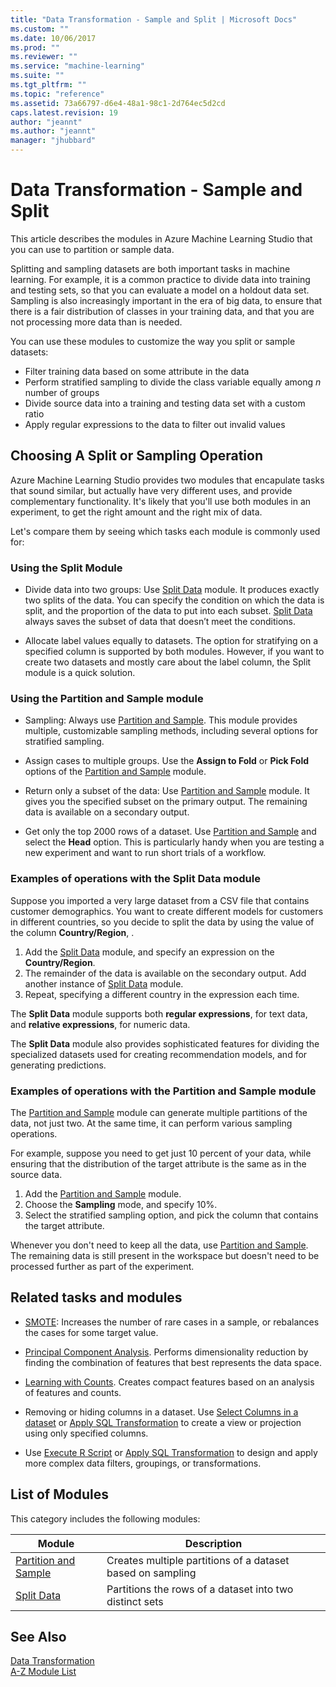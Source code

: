 ```yaml
---
title: "Data Transformation - Sample and Split | Microsoft Docs"
ms.custom: ""
ms.date: 10/06/2017
ms.prod: ""
ms.reviewer: ""
ms.service: "machine-learning"
ms.suite: ""
ms.tgt_pltfrm: ""
ms.topic: "reference"
ms.assetid: 73a66797-d6e4-48a1-98c1-2d764ec5d2cd
caps.latest.revision: 19
author: "jeannt"
ms.author: "jeannt"
manager: "jhubbard"
---
```

# Data Transformation - Sample and Split
This article describes the modules in Azure Machine Learning Studio that you can use to partition or sample data.

Splitting and sampling datasets are both important tasks in machine learning. For example, it is a common practice to divide data into training and testing sets, so that you can evaluate a model on a holdout data set. Sampling is also increasingly important in the era of big data, to ensure that there is a fair distribution of classes in your training data, and that you are not processing more data than is needed.

You can use these modules to customize the way you split or sample datasets:  
  
- Filter training data based on some attribute in the data   
- Perform stratified sampling to divide the class variable equally among *n* number of groups
- Divide source data into a training and testing data set with a custom ratio
- Apply regular expressions to the data to filter out invalid values  
  
## Choosing A Split or Sampling Operation

Azure Machine Learning Studio provides two modules that encapulate tasks that sound similar, but actually have very different uses, and provide complementary functionality. It's likely that you'll use both modules in an experiment, to get the right amount and the right mix of data.

Let's compare them by seeing which tasks each module is commonly used for:

### Using the Split Module 
 
 + Divide data into two groups:   Use [Split Data](split-data.md) module. It produces exactly two splits of the data. You can specify the condition on which the data is split, and the proportion of the data to put into each subset. [Split Data](split-data.md) always saves the subset of data that doesn’t meet the conditions.  
 
+ Allocate label values equally to datasets. The option for stratifying on a specified column is supported by both modules. However, if you want to create two datasets and mostly care about the label column, the Split module is a quick solution. 
 
### Using the Partition and Sample module
 
 + Sampling: Always use [Partition and Sample](partition-and-sample.md). This module provides multiple, customizable sampling methods, including several options for stratified sampling.

+ Assign cases to multiple groups. Use the **Assign to Fold** or **Pick Fold** options of the [Partition and Sample](partition-and-sample.md) module.
  
-   Return only a subset of the data: Use [Partition and Sample](partition-and-sample.md) module. It gives you the specified subset on the primary output. The remaining data is available on a secondary output.  

-   Get only the top 2000 rows of a dataset. Use [Partition and Sample](partition-and-sample.md) and select the **Head** option. This is particularly handy when you are testing a new experiment and want to run short trials of a workflow.  
  
### Examples of operations with the Split Data module

Suppose you imported a very large dataset from a CSV file that contains customer demographics. You want to create different models for customers in different countries, so you decide to split the data by using the value of the column **Country/Region**, . 

1. Add the  [Split Data](split-data.md) module, and specify an expression on the **Country/Region**.  
2. The remainder of the data is available on the secondary output.  Add another instance of [Split Data](split-data.md) module.
3. Repeat, specifying a different country in the expression each time.  

The **Split Data** module supports both **regular expressions**, for text data, and **relative expressions**, for numeric data. 

The **Split Data** module also provides sophisticated features for dividing the specialized datasets used for creating recommendation models, and for generating predictions.
  
### Examples of operations with the Partition and Sample module 

The [Partition and Sample](partition-and-sample.md) module can generate multiple partitions of the data, not just two. At the same time, it can perform various sampling operations.  

For example, suppose you need to get just 10 percent of your data, while ensuring that the distribution of the target attribute is the same as in the source data. 

1. Add the [Partition and Sample](partition-and-sample.md) module.
2. Choose the **Sampling** mode, and specify 10%.
3. Select the stratified sampling option, and pick the column that contains the target attribute. 
  
Whenever you don't need to keep all the data, use [Partition and Sample](partition-and-sample.md).  The remaining data is still present in the workspace but doesn't need to be processed further as part of the experiment. 

## Related tasks and modules

-   [SMOTE](smote.md): Increases the number of rare cases in a sample, or rebalances the cases for some target value.  
  
-   [Principal Component Analysis](principal-component-analysis.md). Performs dimensionality reduction by finding the combination of features that best represents the data space.
  
-   [Learning with Counts](data-transformation-learning-with-counts.md). Creates compact features based on an analysis of features and counts.    

+ Removing or hiding columns in a dataset. Use [Select Columns in a dataset](select-columns-in-dataset.md) or [Apply SQL Transformation](apply-sql-transformation.md) to create a view or projection using only specified columns.

+ Use [Execute R Script](execute-r-script.md) or [Apply SQL Transformation](apply-sql-transformation.md) to design and apply more complex data filters, groupings, or transformations. 

##  <a name="modules"></a> List of Modules  

This category includes the following modules:  
  
|Module|Description|  
|------------|-----------------|  
|[Partition and Sample](partition-and-sample.md)|Creates multiple partitions of a dataset based on sampling|  
|[Split Data](split-data.md)|Partitions the rows of a dataset into two distinct sets|  
  

  
## See Also  
 [Data Transformation](data-transformation.md)   
 [A-Z Module List](a-z-module-list.md)